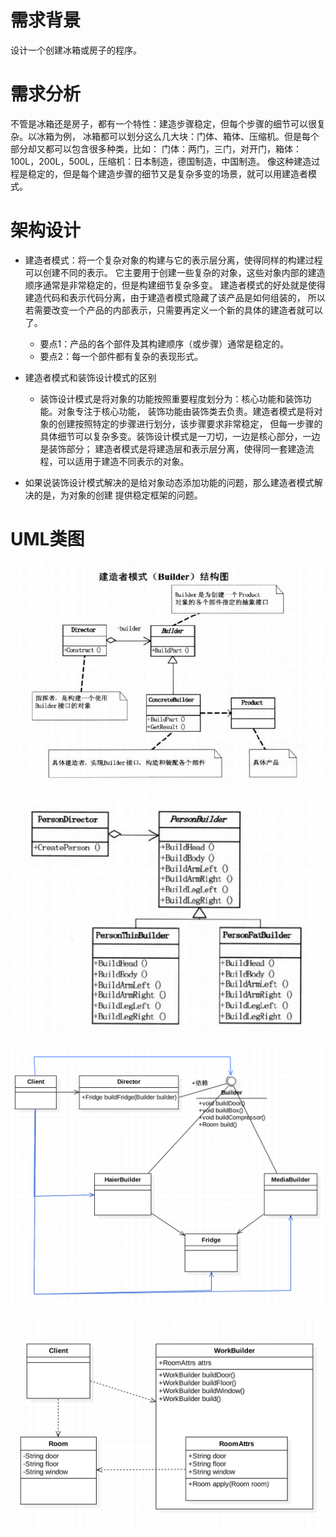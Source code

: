 # 需求背景
设计一个创建冰箱或房子的程序。

# 需求分析
不管是冰箱还是房子，都有一个特性：建造步骤稳定，但每个步骤的细节可以很复杂。以冰箱为例，
冰箱都可以划分这么几大块：门体、箱体、压缩机。但是每个部分却又都可以包含很多种类，比如：
门体：两门，三门，对开门，箱体：100L，200L，500L，压缩机：日本制造，德国制造，中国制造。
像这种建造过程是稳定的，但是每个建造步骤的细节又是复杂多变的场景，就可以用建造者模式。

# 架构设计	
+ 建造者模式：将一个复杂对象的构建与它的表示层分离，使得同样的构建过程可以创建不同的表示。
它主要用于创建一些复杂的对象，这些对象内部的建造顺序通常是非常稳定的，但是构建细节复杂多变。
建造者模式的好处就是使得建造代码和表示代码分离，由于建造者模式隐藏了该产品是如何组装的，
所以若需要改变一个产品的内部表示，只需要再定义一个新的具体的建造者就可以了。
  + 要点1：产品的各个部件及其构建顺序（或步骤）通常是稳定的。
  + 要点2：每一个部件都有复杂的表现形式。

+ 建造者模式和装饰设计模式的区别
  + 装饰设计模式是将对象的功能按照重要程度划分为：核心功能和装饰功能。对象专注于核心功能，
  装饰功能由装饰类去负责。建造者模式是将对象的创建按照特定的步骤进行划分，该步骤要求非常稳定，
  但每一步骤的具体细节可以复杂多变。装饰设计模式是一刀切，一边是核心部分，一边是装饰部分；
  建造者模式是将建造层和表示层分离，使得同一套建造流程，可以适用于建造不同表示的对象。
+ 如果说装饰设计模式解决的是给对象动态添加功能的问题，那么建造者模式解决的是，为对象的创建
  提供稳定框架的问题。

# UML类图
![建造者模式](Builder.jpg)

![建造者模式](Builder2.jpg)

![建造者模式](Builder_Demo1.png)

![建造者模式](Builder_Demo2.png)